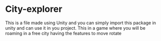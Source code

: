 # City-explorer
This is a file made using Unity and you can simply import this package in unity and can use it in you project.
This in a game where you will be roaming in a free city having the features to move rotate
